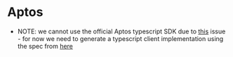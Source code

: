# Aptos

- NOTE: we cannot use the official Aptos typescript SDK due to [this](https://github.com/aptos-labs/aptos-ts-sdk/issues/592) issue - for now we need to generate a typescript client implementation using the spec from [here](https://fullnode.mainnet.aptoslabs.com/v1/spec#/)
